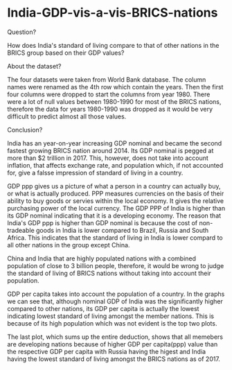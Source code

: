 # India-GDP-vis-a-vis-BRICS-nations
Question?

How does India's standard of living compare to that of other nations in the BRICS group based on their GDP values?

About the dataset?

The four datasets were taken from World Bank database. The column names were renamed as the 4th row which contain the years. Then the first four columns were dropped to start the columns from year 1980. There were a lot of null values between 1980-1990 for most of the BRICS nations, therefore the data for years 1980-1990 was dropped as it would be very difficult to predict almost all those values.

Conclusion?

India has an year-on-year increasing GDP nominal and became the second fastest growing BRICS nation around 2014. Its GDP nominal is pegged at more than $2 trillion in 2017. This, however, does not take into account inflation, that affects exchange rate, and population which, if not accounted for, give a falsse impression of standard of living in a country.

GDP ppp gives us a picture of what a person in a country can actually buy, or what is actually produced. PPP measures currencies on the basis of their ability to buy goods or servies within the local economy. It gives the relative purchasing power of the local currency. The GDP PPP of India is higher than its GDP nominal indicating that it is a developing economy. The reason that India's GDP ppp is higher than GDP nominal is because the cost of non-tradeable goods in India is lower compared to Brazil, Russia and South Africa. This indicates that the standard of living in India is lower compard to all other nations in the group except China.

China and India that are highly populated nations with a combined population of close to 3 billion people, therefore, it would be wrong to judge the standard of living of BRICS nations without taking into account their population.

GDP per capita takes into account the population of a country. In the graphs we can see that, although nominal GDP of India was the significantly higher compared to other nations, its GDP per capita is actually the lowest indicating lowest standard of living amongst the member nations. This is because of its high population which was not evident is the top two plots.

The last plot, which sums up the entire deduction, shows that all memebers are developing nations because of higher GDP per capita(ppp) value than the respective GDP per capita with Russia having the higest and India having the lowest standard of living amongst the BRICS nations as of 2017.

